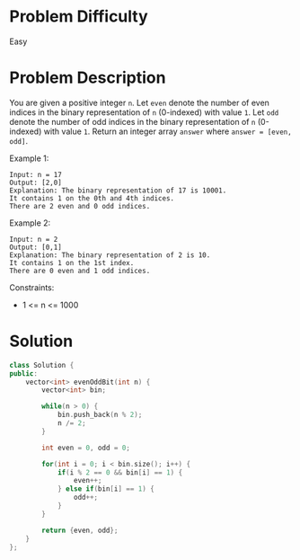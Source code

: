 # Problem Difficulty
Easy

# Problem Description
You are given a positive integer `n`.
Let `even` denote the number of even indices in the binary representation of `n` (0-indexed) with value `1`.
Let `odd` denote the number of odd indices in the binary representation of `n` (0-indexed) with value `1`.
Return an integer array `answer` where `answer = [even, odd]`.

Example 1:
```
Input: n = 17
Output: [2,0]
Explanation: The binary representation of 17 is 10001. 
It contains 1 on the 0th and 4th indices. 
There are 2 even and 0 odd indices.
```
Example 2:
```
Input: n = 2
Output: [0,1]
Explanation: The binary representation of 2 is 10.
It contains 1 on the 1st index. 
There are 0 even and 1 odd indices.
 ```

Constraints:
- 1 <= n <= 1000

# Solution
```cpp
class Solution {
public:
    vector<int> evenOddBit(int n) {
        vector<int> bin;

        while(n > 0) {
            bin.push_back(n % 2);
            n /= 2;
        }

        int even = 0, odd = 0;

        for(int i = 0; i < bin.size(); i++) {
            if(i % 2 == 0 && bin[i] == 1) {
                even++;
            } else if(bin[i] == 1) {
                odd++;
            }
        }

        return {even, odd};
    }
};
```
